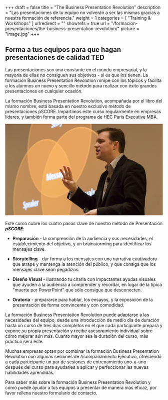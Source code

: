 +++
draft		= false
title		= "The Business Presentation Revolution"
description = "Las presentaciones de tu equipo no volverán a ser las mismas gracias a nuestra formación de referencia."
weight		= 1
categories	= [ "Training & Workshops" ]
urlredirect	= ""
showrefs	= true
url	 		= "/formacion-presentaciones/the-business-presentation-revolution/"
picture		= "image.jpg"
+++

## Forma a tus equipos para que hagan presentaciones de calidad TED

Las presentaciones son una constante en el mundo empresarial, y la mayoría de ellas no consiguen sus objetivos - si es que los tienen. La formación Business Presentation Revolution rompe con los tópicos y facilita a los alumnos un nuevo y sencillo método para realizar con éxito grandes presentaciones en cualquier ocasión.

La formación Business Presentation Revolution, acompañada por el libro del mismo nombre, está basada en nuestro exclusivo método de presentaciones pSCORE. Impartimos este curso regularmente en empresas líderes, y también forma parte del programa de HEC Paris Executive MBA.


![bpr][pic1]

Este curso cubre los cuatro pasos clave de nuestro método de Presentación ***pSCORE***:


* **Preparación** - la comprensión de la audiencia y sus necesidades, el establecimiento del objetivo, y un brainstorming para identificar los mensajes clave.

* **Storytelling** - dar forma a los mensajes con una narrativa cautivadora que atrape y mantenga la atención del público, y que consiga que los mensajes clave sean pegadizos.

* **Diseño Visual** - ilustrando tu charla con impactantes ayudas visuales que ayuden a la audiencia a comprender y recordar, en lugar de la típica "muerte por PowerPoint" que sólo consigue que desconecten.
* **Oratoria** - prepararse para hablar, los ensayos, y la exposición de la presentación de forma convincente y con comodidad.

La formación Business Presentation Revolution puede adaptarse a las necesidades del equipo, desde una introducción de medio día de duración hasta un curso de tres días completos en el que cada participante prepara y expone su propia presentación y recibe asesoramiento individual sobre cómo mejorar aún más. Cuanto mayor sea la duración del curso, más práctico será éste.

Muchas empresas optan por combinar la formación Business Presentation Revolution con algunas sesiones de Acompañamiento Ejecutivo, ofreciendo a cada participante un par de sesiones de entrenamiento uno-a-uno después del curso para ayudarles a aplicar y perfeccionar las nuevas habilidades aprendidas.


Para saber más sobre la formación Business Presentation Revolution y cómo puede ayudar a tus equipos a presentar de manera más eficaz, por favor rellena nuestro formulario de contacto.

[pic1]: image.jpg